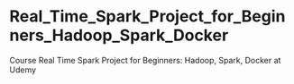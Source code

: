 # Real_Time_Spark_Project_for_Beginners_Hadoop_Spark_Docker
Course Real Time Spark Project for Beginners: Hadoop, Spark, Docker at Udemy
